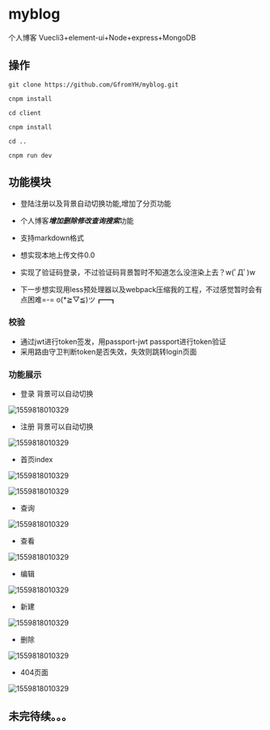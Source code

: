 # myblog
个人博客 Vuecli3+element-ui+Node+express+MongoDB

## 操作

~~~
git clone https://github.com/GfromYH/myblog.git

cnpm install

cd client

cnpm install

cd ..

cnpm run dev
~~~


## 功能模块
- 登陆注册以及背景自动切换功能,增加了分页功能

- 个人博客***增加删除修改查询搜索***功能

- 支持markdown格式

- 想实现本地上传文件0.0

- 实现了验证码登录，不过验证码背景暂时不知道怎么没渲染上去？w(ﾟДﾟ)w

- 下一步想实现用less预处理器以及webpack压缩我的工程，不过感觉暂时会有点困难=-= o(*≧▽≦)ツ┏━┓
### 校验
- 通过jwt进行token签发，用passport-jwt passport进行token验证
- 采用路由守卫判断token是否失效，失效则跳转login页面


### 功能展示
 + 登录 背景可以自动切换 



![1559818010329](screenshot/login.png)

+ 注册 背景可以自动切换 

![1559818010329](screenshot/register.png)

+ 首页index

![1559818010329](screenshot/index1.png)

![1559818010329](screenshot/index2.png)

+ 查询

![1559818010329](screenshot/search.png)

+ 查看

![1559818010329](screenshot/look.png)

+ 编辑

![1559818010329](screenshot/edit.png)

+ 新建

![1559818010329](screenshot/newArticle.png)

+ 删除

![1559818010329](screenshot/delete.png)

+ 404页面

![1559818010329](screenshot/404.png)

## 未完待续。。。
